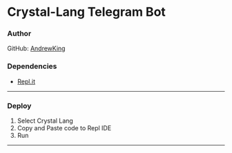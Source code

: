 # Crystal-Lang Telegram Bot
### Author 
GitHub: [AndrewKing](https://github.com/andrew000)

### Dependencies
- [Repl.it](https://repl.it)
___

### Deploy
1. Select Crystal Lang
2. Copy and Paste code to Repl IDE
3. Run
___